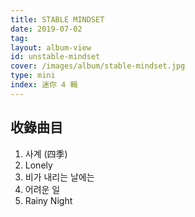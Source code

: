 ```yaml
---
title: STABLE MINDSET
date: 2019-07-02
tag:
layout: album-view
id: unstable-mindset
cover: /images/album/stable-mindset.jpg
type: mini
index: 迷你 4 輯
---
```


## 收錄曲目

1. 사계 (四季)
2. Lonely
3. 비가 내리는 날에는
4. 어려운 일
5. Rainy Night
